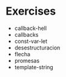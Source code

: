 # Exercises
* callback-hell
* callbacks 
* const-var-let 
* desestructuracion
* flecha
* promesas
* template-string
